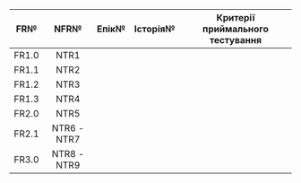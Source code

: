 |FR№|NFR№|Епік№|Історія№|Критерії приймального тестування|
|:--:|:--:|:--:|:--:|:--:|
|FR1.0|NTR1||||
|FR1.1|NTR2||||
|FR1.2|NTR3||||
|FR1.3|NTR4||||
|FR2.0|NTR5||||
|FR2.1|NTR6 - NTR7||||
|FR3.0|NTR8 - NTR9||||
